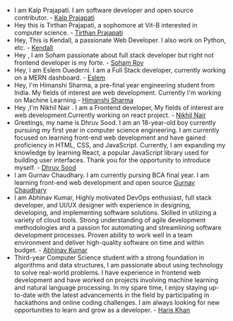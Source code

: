  - I am Kalp Prajapati. I am software developer and open source contributor. - [Kalp Prajapati](https://github.com/munnokd)
 - Hey this is Tirthan Prajapati, a sophomore at Vit-B interested in computer science. - [Tirthan Prajapati](https://github.com/tirthanprajapati) 
 - Hey, This is Kendall, a passionate Web Developer. I also work on Python, etc. - [Kendall](https//github.com/KendallDoesCoding)
 - Hey , I am Soham passionate about full stack developer but right not frontend developer is my forte. - [Soham Roy](https://github.com/SohamRoy-01)
 - Hey, I am Eslem Ouederni. I am a Full Stack developer, currently working on a MERN dashboard. - [Eslem](https://github.com/EslemOuederni)
 - Hey, I'm Himanshi Sharma, a pre-final year engineering student from India. My fields of interest are web development. Currently I'm working on Machine Learning.- [Himanshi Sharma](https://github.com/HIMANSHIKSHARMA)
- Hey ,I'm Nikhil Nair . I am a Frontend developer, My fields of interest are web development.Currently working on react project. - [Nikhil Nair](https://github.com/NIKHILNAIR21)
- Greetings, my name is Dhruv Sood. I am an 18-year-old boy currently pursuing my first year in computer science engineering. I am currently focused on learning front-end web development and have gained proficiency in HTML, CSS, and JavaScript. Currently, I am expanding my knowledge by learning React, a popular JavaScript library used for building user interfaces. Thank you for the opportunity to introduce myself. - [Dhruv Sood](https://github.com/Dhruv-Sood)
- I am Gurnav Chaudhary. I am currently pursing BCA final year. I am learning front-end web development and open source [Gurnav Chaudhary](https://github.com/Gurnav224)
- I am Abhinav Kumar, Highly motivated DevOps enthusiast, full stack developer, and UI/UX designer with experience in designing, developing, and implementing software solutions. Skilled in utilizing a variety of cloud tools. Strong understanding of agile development methodologies and a passion for automating and streamlining software development processes. Proven ability to work well in a team environment and deliver high-quality software on time and within budget. - [Abhinav Kumar](https://github.com/abhinav2712)
- Third-year Computer Science student with a strong foundation in algorithms and data structures, I am passionate about using technology to solve real-world problems. I have experience in frontend web development and have worked on projects involving machine learning and natural language processing. In my spare time, I enjoy staying up-to-date with the latest advancements in the field by participating in hackathons and online coding challenges. I am always looking for new opportunities to learn and grow as a developer. - [Haris Khan](https://github.com/harisdev-netizen)
